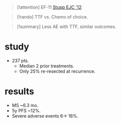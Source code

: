 >[!attention] 
>EF-11 [Stupp EJC '12](https://www.sciencedirect.com/science/article/pii/S0959804912003528?via%3Dihub): 

>[!rando] 
>TTF vs. Chemo of choice.  

>[!summary] 
>Less AE with TTF, similar outcomes.
>
# study
- 237 pts. 
	- Median 2 prior treatments. 
	- Only 25% re-resected at recurrence.
# results
- MS ~6.3 mo. 
- 5y PFS ~12%. 
- Severe adverse events 6→ 16%.